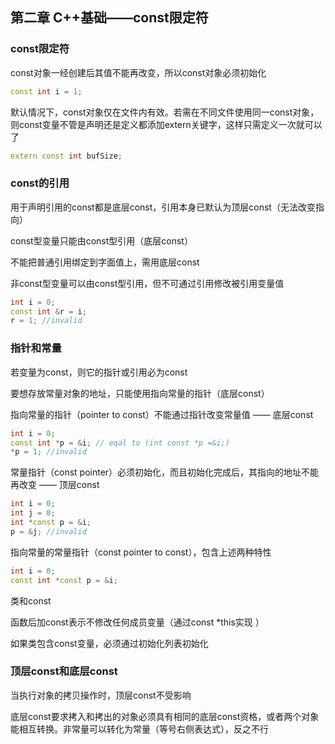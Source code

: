 ## 第二章 C++基础——const限定符

### const限定符

const对象一经创建后其值不能再改变，所以const对象必须初始化

```C++
const int i = 1;
```

默认情况下，const对象仅在文件内有效。若需在不同文件使用同一const对象，则const变量不管是声明还是定义都添加extern关键字，这样只需定义一次就可以了
```C++
extern const int bufSize;
```



### const的引用

用于声明引用的const都是底层const，引用本身已默认为顶层const（无法改变指向）

const型变量只能由const型引用（底层const）

不能把普通引用绑定到字面值上，需用底层const

非const型变量可以由const型引用，但不可通过引用修改被引用变量值

```C++
int i = 0;
const int &r = i;
r = 1; //invalid
```



### 指针和常量

若变量为const，则它的指针或引用必为const

要想存放常量对象的地址，只能使用指向常量的指针（底层const）

指向常量的指针（pointer to const）不能通过指针改变常量值 —— 底层const

```C++
int i = 0;
const int *p = &i; // eqal to (int const *p =&i;)
*p = 1; //invalid
```

常量指针（const pointer）必须初始化，而且初始化完成后，其指向的地址不能再改变 —— 顶层const

```C++
int i = 0;
int j = 0;
int *const p = &i;
p = &j;	//invalid
```

指向常量的常量指针（const pointer to const），包含上述两种特性

```C++
int i = 0;
const int *const p = &i;
```



类和const

函数后加const表示不修改任何成员变量（通过const *this实现 ）

如果类包含const变量，必须通过初始化列表初始化



### 顶层const和底层const

当执行对象的拷贝操作时，顶层const不受影响

底层const要求拷入和拷出的对象必须具有相同的底层const资格，或者两个对象能相互转换。非常量可以转化为常量（等号右侧表达式），反之不行
